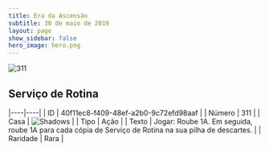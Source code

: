 ```yaml
---
title: Era da Ascensão
subtitle: 30 de maio de 2019
layout: page
show_sidebar: false
hero_image: hero.png
---
```


![311](https://cdn.keyforgegame.com/media/card_front/pt/435_311_5G3VC44MQVPJ_pt.png)

## Serviço de Rotina

|----|----|
| ID | 40f11ec8-f409-48ef-a2b0-9c72efd98aaf |
| Número | 311 |
| Casa | ![Shadows](https://archonarcana.com/images/thumb/e/ee/Shadows.png/22px-Shadows.png "Sombras") |
| Tipo | Ação |
| Texto | Jogar: Roube 1A. Em seguida, roube 1A para cada cópia de Serviço de Rotina na sua pilha de descartes. |
| Raridade | Rara |
